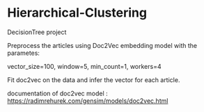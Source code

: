 # Hierarchical-Clustering
DecisionTree project

Preprocess the articles using Doc2Vec embedding model with the parametes:

vector_size=100, window=5, min_count=1, workers=4

Fit doc2vec on the data and infer the vector for each article. 

documentation of doc2vec model : https://radimrehurek.com/gensim/models/doc2vec.html
